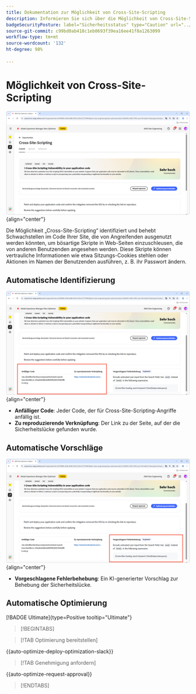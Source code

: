 ```yaml
---
title: Dokumentation zur Möglichkeit von Cross-Site-Scripting
description: Informieren Sie sich über die Möglichkeit von Cross-Site-Scripting und über das Erkennen und Beheben von Sicherheitsschwachstellen auf Websites.
badgeSecurityPosture: label="Sicherheitsstatus" type="Caution" url="../../opportunity-types/security-posture.md" tooltip="Sicherheitsstatus"
source-git-commit: c99bd0ab418c1eb0693f39ea16ee41f8a1263099
workflow-type: tm+mt
source-wordcount: '132'
ht-degree: 98%

---
```



# Möglichkeit von Cross-Site-Scripting

![Cross-Site-Möglichkeit](./assets/cross-site-scripting/hero.png){align="center"}

Die Möglichkeit „Cross-Site-Scripting“ identifiziert und behebt Schwachstellen im Code Ihrer Site, die von Angreifenden ausgenutzt werden könnten, um bösartige Skripte in Web-Seiten einzuschleusen, die von anderen Benutzenden angesehen werden. Diese Skripte können vertrauliche Informationen wie etwa Sitzungs-Cookies stehlen oder Aktionen im Namen der Benutzenden ausführen, z. B. ihr Passwort ändern.

## Automatische Identifizierung

![Automatisches Identifizieren der Cross-Site-Möglichkeit](./assets/cross-site-scripting/auto-identify.png){align="center"}

* **Anfälliger Code**: Jeder Code, der für Cross-Site-Scripting-Angriffe anfällig ist.
* **Zu reproduzierende Verknüpfung**: Der Link zu der Seite, auf der die Sicherheitslücke gefunden wurde.

## Automatische Vorschläge

![Automatische Vorschläge der Cross-Site-Möglichkeit](./assets/cross-site-scripting/auto-suggest.png){align="center"}

* **Vorgeschlagene Fehlerbehebung**: Ein KI-generierter Vorschlag zur Behebung der Sicherheitslücke.

## Automatische Optimierung

[!BADGE Ultimate]{type=Positive tooltip="Ultimate"}

>[!BEGINTABS]

>[!TAB Optimierung bereitstellen]

{{auto-optimize-deploy-optimization-slack}}

>[!TAB Genehmigung anfordern]

{{auto-optimize-request-approval}}

>[!ENDTABS]
